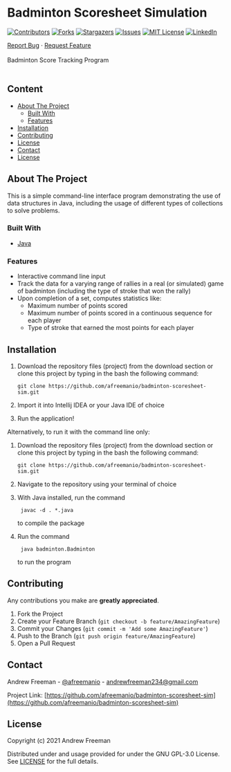 # Badminton Scoresheet Simulation

[![Contributors][contributors-shield]][contributors-url]
[![Forks][forks-shield]][forks-url]
[![Stargazers][stars-shield]][stars-url]
[![Issues][issues-shield]][issues-url]
[![MIT License][license-shield]][license-url]
[![LinkedIn][linkedin-shield]][linkedin-url]

<p align="left">
  <p align="left">
    <a href="https://github.com/afreemanio/badminton-scoresheet-sim/issues">Report Bug</a>
    ·
    <a href="https://github.com/afreemanio/badminton-scoresheet-sim/issues">Request Feature</a>
    <br />
    <br />
    Badminton Score Tracking Program
    <br />
    <br />

  </p>

</p>

## Content
<!-- no toc -->
  - [About The Project](#about-the-project)
    - [Built With](#built-with)
    - [Features](#features)
  - [Installation](#installation)
  - [Contributing](#contributing)
  - [License](#license)
  - [Contact](#contact)
  - [License](#license-1)

<!-- ABOUT THE PROJECT -->

## About The Project

This is a simple command-line interface program demonstrating the use of data structures in Java, including the usage of different types of collections to solve problems.

### Built With

- [Java](https://www.java.com/)

### Features

- Interactive command line input
- Track the data for a varying range of rallies in a real (or simulated) game of badminton (including the type of stroke that won the rally)
- Upon completion of a set, computes statistics like:
  - Maximum number of points scored
  - Maximum number of points scored in a continuous sequence for each player
  - Type of stroke that earned the most points for each player




## Installation

1. Download the repository files (project) from the download section or clone this project by typing in the bash the following command:

       git clone https://github.com/afreemanio/badminton-scoresheet-sim.git
2. Import it into Intellij IDEA or your Java IDE of choice
3. Run the application!

Alternatively, to run it with the command line only:

1. Download the repository files (project) from the download section or clone this project by typing in the bash the following command:

       git clone https://github.com/afreemanio/badminton-scoresheet-sim.git

2. Navigate to the repository using your terminal of choice


3. With Java installed, run the command 
   
        javac -d . *.java 
    to compile the package

4. Run the command 
   
        java badminton.Badminton 
   to run the program



## Contributing

 Any contributions you make are **greatly appreciated**.

1. Fork the Project
2. Create your Feature Branch (`git checkout -b feature/AmazingFeature`)
3. Commit your Changes (`git commit -m 'Add some AmazingFeature'`)
4. Push to the Branch (`git push origin feature/AmazingFeature`)
5. Open a Pull Request


<!-- CONTACT -->

## Contact

Andrew Freeman - [@afreemanio](https://twitter.com/afreemanio) - andrewfreeman234@gmail.com

Project Link: [https://github.com/afreemanio/badminton-scoresheet-sim](https://github.com/afreemanio/badminton-scoresheet-sim)


## License

Copyright (c) 2021 Andrew Freeman

Distributed under and usage provided for under the GNU GPL-3.0 License. See [LICENSE][license-url] for the full details.

<!-- MARKDOWN LINKS & IMAGES -->
<!-- https://www.markdownguide.org/basic-syntax/#reference-style-links -->

[contributors-shield]: https://img.shields.io/github/contributors/afreemanio/badminton-scoresheet-sim.svg?style=for-the-badge
[contributors-url]: https://github.com/afreemanio/badminton-scoresheet-sim/graphs/contributors
[forks-shield]: https://img.shields.io/github/forks/afreemanio/badminton-scoresheet-sim.svg?style=for-the-badge
[forks-url]: https://github.com/afreemanio/badminton-scoresheet-sim/network/members
[stars-shield]: https://img.shields.io/github/stars/afreemanio/badminton-scoresheet-sim.svg?style=for-the-badge
[stars-url]: https://github.com/afreemanio/badminton-scoresheet-sim/stargazers
[issues-shield]: https://img.shields.io/github/issues/afreemanio/badminton-scoresheet-sim.svg?style=for-the-badge
[issues-url]: https://github.com/afreemanio/badminton-scoresheet-sim/issues
[license-shield]: https://img.shields.io/github/license/afreemanio/badminton-scoresheet-sim.svg?style=for-the-badge
[license-url]: https://github.com/afreemanio/badminton-scoresheet-sim/blob/master/LICENSE
[linkedin-shield]: https://img.shields.io/badge/-LinkedIn-black.svg?style=for-the-badge&logo=linkedin&colorB=555
[linkedin-url]: https://linkedin.com/in/afreemanio
[product-screenshot]: https://imgur.com/lpaKw12.jpg
